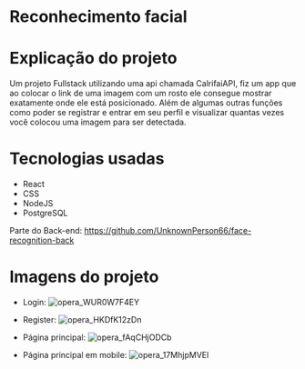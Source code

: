 # Reconhecimento facial

# Explicação do projeto

Um projeto Fullstack utilizando uma api chamada CalrifaiAPI, fiz um app que ao colocar o link de uma imagem com um rosto ele consegue mostrar exatamente onde ele está posicionado.
Além de algumas outras funções como poder se registrar e entrar em seu perfil e visualizar quantas vezes você colocou uma imagem para ser detectada.

# Tecnologias usadas

- React
- CSS
- NodeJS
- PostgreSQL

Parte do Back-end: https://github.com/UnknownPerson66/face-recognition-back

# Imagens do projeto

- Login: 
![opera_WUR0W7F4EY](https://github.com/UnknownPerson66/face-recognition-front/assets/46661756/fa79f26a-06a5-466e-8c17-ea29b141905d)

- Register:
![opera_HKDfK12zDn](https://github.com/UnknownPerson66/face-recognition-front/assets/46661756/6ea904ca-6f66-4085-85a7-d11fe89c2c28)

- Página principal:
![opera_fAqCHjODCb](https://github.com/UnknownPerson66/face-recognition-front/assets/46661756/e0b074cc-dec3-4c5a-8672-f74e310e1b2c)

- Página principal em mobile:
![opera_17MhjpMVEl](https://github.com/UnknownPerson66/face-recognition-front/assets/46661756/5194a5ac-4201-4fec-ab82-fd002a74abbc)
